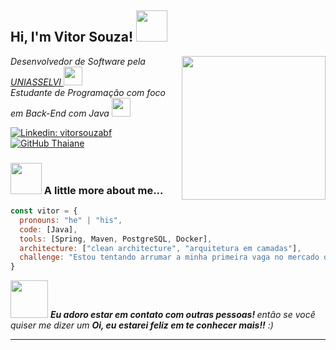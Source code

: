 <h2> Hi, I'm Vitor Souza! <img src="https://i.gifer.com/XOsX.gif" width="50"></h2>
<img align='right' src="https://miro.medium.com/v2/resize:fit:600/1*PtBtw-ygDjcuzzOeIcU60w.gif" width="230">
<p><em>Desenvolvedor de Software pela <a href="https://portal.uniasselvi.com.br">UNIASSELVI    </a><img src="https://media.giphy.com/media/fYSnHlufseco8Fh93Z/giphy.gif" width="30"></br>Estudante de Programação com foco em Back-End com Java
   <img src="https://media.giphy.com/media/WUlplcMpOCEmTGBtBW/giphy.gif" width="30"> 
</em></p>

[![Linkedin: vitorsouzabf](https://img.shields.io/badge/-vitorsouzabf-blue?style=flat-square&logo=Linkedin&logoColor=white&link=https://www.linkedin.com/in/vitorsouzabf/)](https://www.linkedin.com/in/vitorsouzabf/)
[![GitHub Thaiane](https://img.shields.io/github/followers/vitaep?label=follow&style=social)](https://github.com/vitaep)


### <img src="https://media.giphy.com/media/VgCDAzcKvsR6OM0uWg/giphy.gif" width="50"> A little more about me...  

```javascript
const vitor = {
  pronouns: "he" | "his",
  code: [Java],
  tools: [Spring, Maven, PostgreSQL, Docker],
  architecture: ["clean architecture", "arquitetura em camadas"],
  challenge: "Estou tentando arrumar a minha primeira vaga no mercado de trabalho como desenvolvedor"
}
```

<img src="https://media.giphy.com/media/LnQjpWaON8nhr21vNW/giphy.gif" width="60"> <em><b>Eu adoro estar em contato com outras pessoas! </b> então se você quiser me dizer um <b>Oi, eu estarei feliz em te conhecer mais!!</b> :)</em>

---
